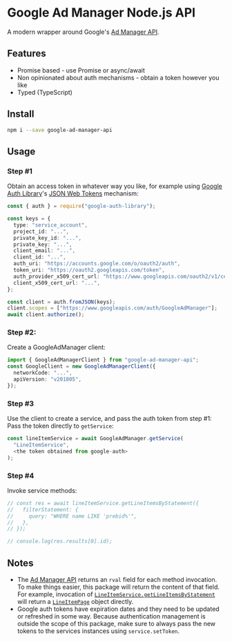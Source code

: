 # Google Ad Manager Node.js API

A modern wrapper around Google's [Ad Manager API](https://developers.google.com/ad-manager/docs/start).

## Features

- Promise based - use Promise or async/await
- Non opinionated about auth mechanisms - obtain a token however you like
- Typed (TypeScript)

## Install

```bash
npm i --save google-ad-manager-api
```

## Usage

### Step #1

Obtain an access token in whatever way you like, for example using [Google Auth Library](https://github.com/google/google-auth-library-nodejs)'s [JSON Web Tokens](https://github.com/google/google-auth-library-nodejs#json-web-tokens) mechanism:

```ts
const { auth } = require("google-auth-library");

const keys = {
  type: "service_account",
  project_id: "...",
  private_key_id: "...",
  private_key: "...",
  client_email: "...",
  client_id: "...",
  auth_uri: "https://accounts.google.com/o/oauth2/auth",
  token_uri: "https://oauth2.googleapis.com/token",
  auth_provider_x509_cert_url: "https://www.googleapis.com/oauth2/v1/certs",
  client_x509_cert_url: "...",
};

const client = auth.fromJSON(keys);
client.scopes = ["https://www.googleapis.com/auth/GoogleAdManager"];
await client.authorize();
```

### Step #2:

Create a GoogleAdManager client:

```ts
import { GoogleAdManagerClient } from "google-ad-manager-api";
const GoogleClient = new GoogleAdManagerClient({
  networkCode: "...",
  apiVersion: "v201805",
});
```

### Step #3

Use the client to create a service, and pass the auth token from step #1: Pass the token directly to `getService`:

```ts
const lineItemService = await GoogleAdManager.getService(
  "LineItemService",
  <the token obtained from google-auth>
);
```

### Step #4

Invoke service methods:

```ts
// const res = await lineItemService.getLineItemsByStatement({
//   filterStatement: {
//     query: "WHERE name LIKE 'prebid%'",
//   },
// });

// console.log(res.results[0].id);
```

## Notes

- The [Ad Manager API](https://developers.google.com/ad-manager/docs/rel_notes) returns an `rval` field for each method invocation.
  To make things easier, this package will return the content of that field.
  For example, invocation of [`LineItemService.getLineItemsByStatement`](https://developers.google.com/ad-manager/docs/reference/v201805/LineItemService#getlineitemsbystatement) will return a [`LineItemPage`](https://developers.google.com/ad-manager/docs/reference/v201805/LineItemService.LineItemPage) object directly.
- Google auth tokens have expiration dates and they need to be updated or refreshed in some way. Because authentication management is outside the scope of this package, make sure to always pass the new tokens to the services instances using `service.setToken`.
